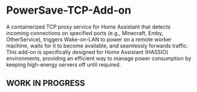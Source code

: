 # PowerSave-TCP-Add-on

A containerized TCP proxy service for Home Assistant that detects incoming connections on specified ports (e.g., Minecraft, Emby, OtherService), triggers Wake-on-LAN to power on a remote worker machine, waits for it to become available, and seamlessly forwards traffic. This add-on is specifically designed for Home Assistant (HASSIO) environments, providing an efficient way to manage power consumption by keeping high-energy servers off until required.

## WORK IN PROGRESS
